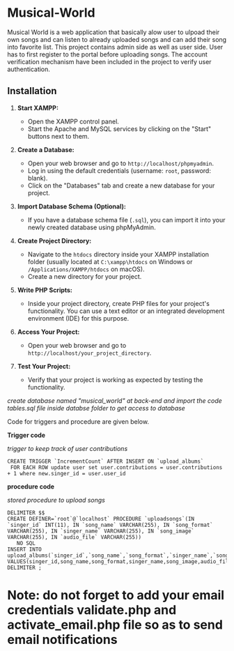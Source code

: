 # Musical-World
Musical World is a web application that basically alow user to ulpoad their own songs and can listen to already uploaded songs and can add their song into favorite list.
This project contains admin side as well as user side.
User has to first register to the portal before uploading songs.
The account verification mechanism have been included in the project to verify user authentication.

## Installation

1. **Start XAMPP:**
   - Open the XAMPP control panel.
   - Start the Apache and MySQL services by clicking on the "Start" buttons next to them.

2. **Create a Database:**
   - Open your web browser and go to `http://localhost/phpmyadmin`.
   - Log in using the default credentials (username: `root`, password: blank).
   - Click on the "Databases" tab and create a new database for your project.

3. **Import Database Schema (Optional):**
   - If you have a database schema file (`.sql`), you can import it into your newly created database using phpMyAdmin.

4. **Create Project Directory:**
   - Navigate to the `htdocs` directory inside your XAMPP installation folder (usually located at `C:\xampp\htdocs` on Windows or `/Applications/XAMPP/htdocs` on macOS).
   - Create a new directory for your project.

5. **Write PHP Scripts:**
   - Inside your project directory, create PHP files for your project's functionality. You can use a text editor or an integrated development environment (IDE) for this purpose.

6. **Access Your Project:**
   - Open your web browser and go to `http://localhost/your_project_directory`.

7. **Test Your Project:**
   - Verify that your project is working as expected by testing the functionality.


*create database named "musical_world" at back-end and import the code tables.sql file inside databse folder to get access to database*

Code for triggers and procedure are given below.

****Trigger code****

*trigger to keep track of user contributions*
```mysql
CREATE TRIGGER `IncrementCount` AFTER INSERT ON `upload_albums`
 FOR EACH ROW update user set user.contributions = user.contributions + 1 where new.singer_id = user.user_id
 ```
 ****procedure code****
 
 *stored procedure to upload songs*
 ```mysql
 DELIMITER $$
CREATE DEFINER=`root`@`localhost` PROCEDURE `uploadsongs`(IN `singer_id` INT(11), IN `song_name` VARCHAR(255), IN `song_format` VARCHAR(255), IN `singer_name` VARCHAR(255), IN `song_image` VARCHAR(255), IN `audio_file` VARCHAR(255))
    NO SQL
INSERT INTO upload_albums(`singer_id`,`song_name`,`song_format`,`singer_name`,`song_image`,`audio_file`) VALUES(singer_id,song_name,song_format,singer_name,song_image,audio_file)$$
DELIMITER ;
```

#  Note: do not forget to add your email credentials validate.php and activate_email.php file so as to send email notifications

